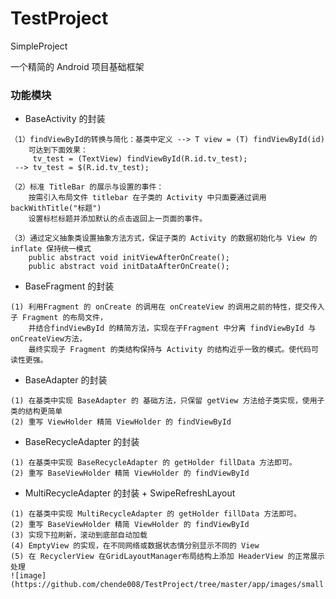 # TestProject
SimpleProject

一个精简的 Android 项目基础框架 
### 功能模块
- BaseActivity 的封装
```
（1）findViewById的转换与简化：基类中定义 --> T view = (T) findViewById(id)
    可达到下面效果：
     tv_test = (TextView) findViewById(R.id.tv_test);
 --> tv_test = $(R.id.tv_test);
```
```
（2）标准 TitleBar 的展示与设置的事件：
    按需引入布局文件 titlebar 在子类的 Activity 中只面要通过调用 backWithTitle("标题") 
    设置标栏标题并添加默认的点击返回上一页面的事件。
```
```
（3）通过定义抽象类设置抽象方法方式，保证子类的 Activity 的数据初始化与 View 的 inflate 保持统一模式 
    public abstract void initViewAfterOnCreate();
    public abstract void initDataAfterOnCreate();
```
- BaseFragment 的封装
```
(1) 利用Fragment 的 onCreate 的调用在 onCreateView 的调用之前的特性，提交传入子 Fragment 的布局文件，
    并结合findViewById 的精简方法，实现在子Fragment 中分离 findViewById 与 onCreateView方法，
    最终实现子 Fragment 的类结构保持与 Activity 的结构近乎一致的模式。使代码可读性更强。
```
- BaseAdapter 的封装
```
(1) 在基类中实现 BaseAdapter 的 基础方法，只保留 getView 方法给子类实现，使用子类的结构更简单
(2) 重写 ViewHolder 精简 ViewHolder 的 findViewById
```
- BaseRecycleAdapter 的封装
```
(1) 在基类中实现 BaseRecycleAdapter 的 getHolder fillData 方法即可。
(2) 重写 BaseViewHolder 精简 ViewHolder 的 findViewById
```
- MultiRecycleAdapter 的封装 + SwipeRefreshLayout
```
(1) 在基类中实现 MultiRecycleAdapter 的 getHolder fillData 方法即可。
(2) 重写 BaseViewHolder 精简 ViewHolder 的 findViewById
(3) 实现下拉刷新，滚动到底部自动加载
(4) EmptyView 的实现，在不同网络或数据状态情分别显示不同的 View
(5) 在 RecyclerView 在GridLayoutManager布局结构上添加 HeaderView 的正常展示处理
![image](https://github.com/chende008/TestProject/tree/master/app/images/small.gif)
```

